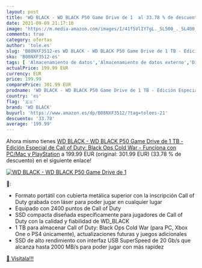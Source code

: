 ```yaml
---
layout: post
title: 'WD BLACK - WD BLACK P50 Game Drive de 1  al 33.78 % de descuento'
date: 2021-09-09 21:17:10
image: 'https://m.media-amazon.com/images/I/41f5VlIY7gL._SL500_._SL400_.jpg'
comments: true
category: ofertas
author: 'tole.es'
slug: 'B08NXF3512-es WD BLACK - WD BLACK P50 Game Drive de 1 TB - Edición...'
sku: 'B08NXF3512-es'
tags: [ 'Almacenamiento de datos','Almacenamiento de datos externo','Discos duros externos','Informática','playstation','wd black', ]
actualPrice: 199.99 EUR
currency: EUR
price: 199.99
comparePrice: 301.99 EUR
prodname: 'WD BLACK - WD BLACK P50 Game Drive de 1 TB - Edición Especial de Call of Duty: Black Ops Cold War - Funciona con PC/Mac y PlayStation'
country: 'es'
flag: '🇪🇸'
brand: 'WD BLACK'
buyurl: 'https://www.amazon.es/dp/B08NXF3512/?tag=tolees-21'
descuento: '33.78'
average: '199.99'
---
```


Ahora mismo tienes [WD BLACK - WD BLACK P50 Game Drive de 1 TB - Edición Especial de Call of Duty: Black Ops Cold War - Funciona con PC/Mac y PlayStation](https://www.amazon.es/dp/B08NXF3512/?tag=tolees-21) a 199.99 EUR (original: 301.99 EUR) (33.78 %  de descuento) en el siguiente enlace!

[![WD BLACK - WD BLACK P50 Game Drive de 1 ](https://m.media-amazon.com/images/I/41f5VlIY7gL._SL500_._SL400_.jpg)](https://www.amazon.es/dp/B08NXF3512/?tag=tolees-21)

🔎:

- Formato portátil con cubierta metálica superior con la inscripción Call of Duty grabada con láser para poder jugar en cualquier lugar
- Equipado con 2400 puntos de Call of Duty
- SSD compacta diseñada específicamente para jugadores de Call of Duty con la calidad y fiabilidad de WD_BLACK
- 1 TB para almacenar Call of Duty: Black Ops Cold War (para PC, Xbox One o PS4 únicamente), actualizaciones futuras y juegos adicionales
- SSD de alto rendimiento con interfaz USB SuperSpeed de 20 Gb/s que alcanza hasta 2000 MB/s para poder jugar con más rapidez

[🛒 Visítala!!!](https://www.amazon.es/dp/B08NXF3512/?tag=tolees-21)
